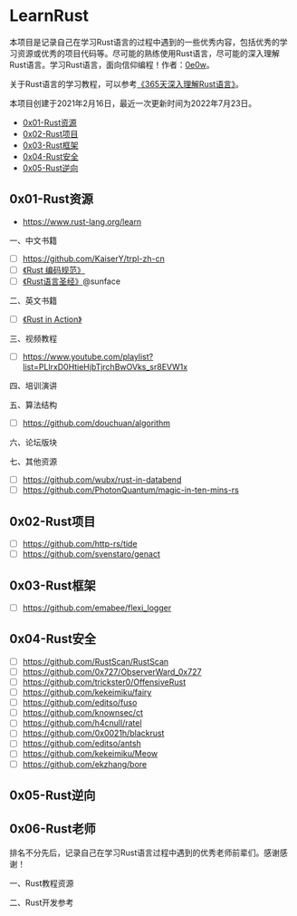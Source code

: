 # LearnRust

本项目是记录自己在学习Rust语言的过程中遇到的一些优秀内容，包括优秀的学习资源或优秀的项目代码等。尽可能的熟练使用Rust语言，尽可能的深入理解Rust语言。学习Rust语言，面向信仰编程！作者：[0e0w](https://github.com/0e0w/LearnGolang)。

关于Rust语言的学习教程，可以参考[《365天深入理解Rust语言》](https://github.com/0e0w/365Rust)。

本项目创建于2021年2月16日，最近一次更新时间为2022年7月23日。

- [0x01-Rust资源]()
- [0x02-Rust项目]()
- [0x03-Rust框架]()
- [0x04-Rust安全]()
- [0x05-Rust逆向]()

## 0x01-Rust资源

- https://www.rust-lang.org/learn

一、中文书籍
- [ ] https://github.com/KaiserY/trpl-zh-cn
- [ ] [《Rust 编码规范》](https://github.com/Rust-Coding-Guidelines/rust-coding-guidelines-zh)
- [ ] [《Rust语言圣经》](https://github.com/sunface/rust-course)@sunface

二、英文书籍
- [ ] [《Rust in Action》](https://livebook.manning.com/book/rust-in-action/)

三、视频教程
- [ ] https://www.youtube.com/playlist?list=PLlrxD0HtieHjbTjrchBwOVks_sr8EVW1x

四、培训演讲

五、算法结构
- [ ] https://github.com/douchuan/algorithm

六、论坛版块

七、其他资源
- [ ] https://github.com/wubx/rust-in-databend
- [ ] https://github.com/PhotonQuantum/magic-in-ten-mins-rs

## 0x02-Rust项目

- [ ] https://github.com/http-rs/tide
- [ ] https://github.com/svenstaro/genact

## 0x03-Rust框架

- [ ] https://github.com/emabee/flexi_logger

## 0x04-Rust安全

- [ ] https://github.com/RustScan/RustScan
- [ ] https://github.com/0x727/ObserverWard_0x727
- [ ] https://github.com/trickster0/OffensiveRust
- [ ] https://github.com/kekeimiku/fairy
- [ ] https://github.com/editso/fuso
- [ ] https://github.com/knownsec/ct
- [ ] https://github.com/h4cnull/ratel
- [ ] https://github.com/0x0021h/blackrust
- [ ] https://github.com/editso/antsh
- [ ] https://github.com/kekeimiku/Meow
- [ ] https://github.com/ekzhang/bore

## 0x05-Rust逆向

## 0x06-Rust老师

排名不分先后，记录自己在学习Rust语言过程中遇到的优秀老师前辈们。感谢感谢！

一、Rust教程资源

二、Rust开发参考
